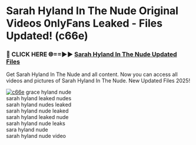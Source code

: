 # Sarah Hyland In The Nude Original Videos 0nlyFans Leaked - Files Updated! (c66e)

<h3>🔴 CLICK HERE 🌐==►► <a href="https://tinyurl.com/yrmya6cz" rel="nofollow">Sarah Hyland In The Nude Updated Files</a></h3>

Get Sarah Hyland In The Nude and all content. Now you can access all videos and pictures of Sarah Hyland In The Nude. New Updated Files 2025!

[![c66e](https://i.imgur.com/FMdXYCs.gif)](https://tinyurl.com/yrmya6cz)
grace hyland nude<br>
sarah hyland leaked nudes<br>
sarah hyland nudes leaked<br>
sarah hyland nude leaked<br>
sarah hyland leaked nude<br>
sarah hyland nude leaks<br>
sara hyland nude<br>
sarah hyland nude video